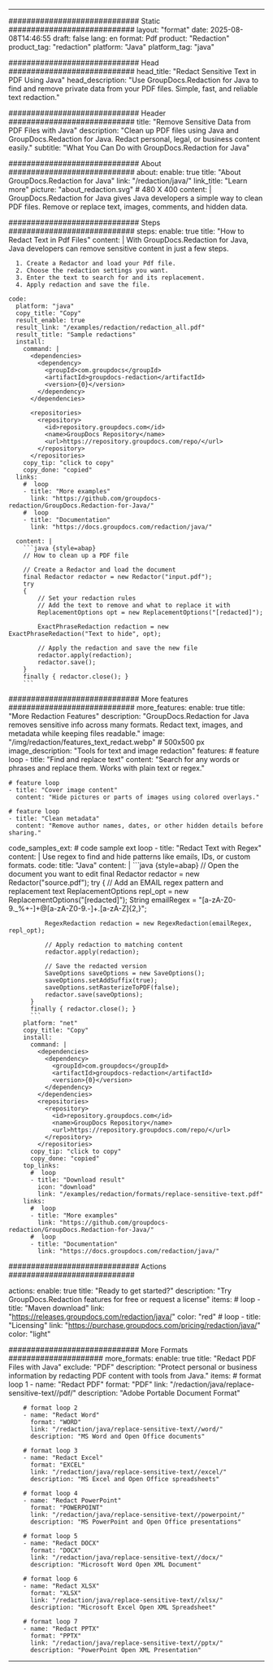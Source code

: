 
---
############################# Static ############################
layout: "format"
date:  2025-08-08T14:46:55
draft: false
lang: en
format: Pdf
product: "Redaction"
product_tag: "redaction"
platform: "Java"
platform_tag: "java"

############################# Head ############################
head_title: "Redact Sensitive Text in PDF Using Java"
head_description: "Use GroupDocs.Redaction for Java to find and remove private data from your PDF files. Simple, fast, and reliable text redaction."

############################# Header ############################
title: "Remove Sensitive Data from PDF Files with Java" 
description: "Clean up PDF files using Java and GroupDocs.Redaction for Java. Redact personal, legal, or business content easily."
subtitle: "What You Can Do with GroupDocs.Redaction for Java" 

############################# About ############################
about:
    enable: true
    title: "About GroupDocs.Redaction for Java"
    link: "/redaction/java/"
    link_title: "Learn more"
    picture: "about_redaction.svg" # 480 X 400
    content: |
       GroupDocs.Redaction for Java gives Java developers a simple way to clean PDF files. Remove or replace text, images, comments, and hidden data.

############################# Steps ############################
steps:
    enable: true
    title: "How to Redact Text in Pdf Files"
    content: |
      With GroupDocs.Redaction for Java, Java developers can remove sensitive content in just a few steps.
      
      1. Create a Redactor and load your Pdf file.
      2. Choose the redaction settings you want.
      3. Enter the text to search for and its replacement.
      4. Apply redaction and save the file.
   
    code:
      platform: "java"
      copy_title: "Copy"
      result_enable: true
      result_link: "/examples/redaction/redaction_all.pdf"
      result_title: "Sample redactions"
      install:
        command: |
          <dependencies>
            <dependency>
              <groupId>com.groupdocs</groupId>
              <artifactId>groupdocs-redaction</artifactId>
              <version>{0}</version>
            </dependency>
          </dependencies>

          <repositories>
            <repository>
              <id>repository.groupdocs.com</id>
              <name>GroupDocs Repository</name>
              <url>https://repository.groupdocs.com/repo/</url>
            </repository>
          </repositories>
        copy_tip: "click to copy"
        copy_done: "copied"
      links:
        #  loop
        - title: "More examples"
          link: "https://github.com/groupdocs-redaction/GroupDocs.Redaction-for-Java/"
        #  loop
        - title: "Documentation"
          link: "https://docs.groupdocs.com/redaction/java/"
          
      content: |
        ```java {style=abap}
        // How to clean up a PDF file

        // Create a Redactor and load the document
        final Redactor redactor = new Redactor("input.pdf");
        try
        {
            // Set your redaction rules
            // Add the text to remove and what to replace it with
            ReplacementOptions opt = new ReplacementOptions("[redacted]");
            
            ExactPhraseRedaction redaction = new ExactPhraseRedaction("Text to hide", opt);

            // Apply the redaction and save the new file
            redactor.apply(redaction);
            redactor.save();
        }
        finally { redactor.close(); }
        ```            


############################# More features ############################
more_features:
  enable: true
  title: "More Redaction Features"
  description: "GroupDocs.Redaction for Java removes sensitive info across many formats. Redact text, images, and metadata while keeping files readable."
  image: "/img/redaction/features_text_redact.webp" # 500x500 px
  image_description: "Tools for text and image redaction"
  features:
    # feature loop
    - title: "Find and replace text"
      content: "Search for any words or phrases and replace them. Works with plain text or regex."

    # feature loop
    - title: "Cover image content"
      content: "Hide pictures or parts of images using colored overlays."

    # feature loop
    - title: "Clean metadata"
      content: "Remove author names, dates, or other hidden details before sharing."
      
  code_samples_ext:
    # code sample ext loop
    - title: "Redact Text with Regex"
      content: |
        Use regex to find and hide patterns like emails, IDs, or custom formats.
      code:
        title: "Java"
        content: |
          ```java {style=abap}
          //  Open the document you want to edit
          final Redactor redactor = new Redactor("source.pdf");
          try
          {
              // Add an EMAIL regex pattern and replacement text
              ReplacementOptions repl_opt = new ReplacementOptions("[redacted]");
              String emailRegex = "[a-zA-Z0-9._%+-]+@[a-zA-Z0-9.-]+\.[a-zA-Z]{2,}";

              RegexRedaction redaction = new RegexRedaction(emailRegex, repl_opt);
              
              // Apply redaction to matching content
              redactor.apply(redaction);

              // Save the redacted version
              SaveOptions saveOptions = new SaveOptions();
              saveOptions.setAddSuffix(true);
              saveOptions.setRasterizeToPDF(false);
              redactor.save(saveOptions);
          }
          finally { redactor.close(); }
          ```
        platform: "net"
        copy_title: "Copy"
        install:
          command: |
            <dependencies>
              <dependency>
                <groupId>com.groupdocs</groupId>
                <artifactId>groupdocs-redaction</artifactId>
                <version>{0}</version>
              </dependency>
            </dependencies>
            <repositories>
              <repository>
                <id>repository.groupdocs.com</id>
                <name>GroupDocs Repository</name>
                <url>https://repository.groupdocs.com/repo/</url>
              </repository>
            </repositories>
          copy_tip: "click to copy"
          copy_done: "copied"
        top_links:
          #  loop
          - title: "Download result"
            icon: "download"
            link: "/examples/redaction/formats/replace-sensitive-text.pdf"
        links:
          #  loop
          - title: "More examples"
            link: "https://github.com/groupdocs-redaction/GroupDocs.Redaction-for-Java/"
          #  loop
          - title: "Documentation"
            link: "https://docs.groupdocs.com/redaction/java/"


############################# Actions ############################

actions:
  enable: true
  title: "Ready to get started?"
  description: "Try GroupDocs.Redaction features for free or request a license"
  items:
    #  loop
    - title: "Maven download"
      link: "https://releases.groupdocs.com/redaction/java/"
      color: "red"
        #  loop
    - title: "Licensing"
      link: "https://purchase.groupdocs.com/pricing/redaction/java/"
      color: "light"


############################# More Formats #####################
more_formats:
    enable: true
    title: "Redact PDF Files with Java"
    exclude: "PDF"
    description: "Protect personal or business information by redacting PDF content with tools from Java."
    items: 
        # format loop 1
        - name: "Redact PDF"
          format: "PDF"
          link: "/redaction/java/replace-sensitive-text//pdf/"
          description: "Adobe Portable Document Format"

        # format loop 2
        - name: "Redact Word"
          format: "WORD"
          link: "/redaction/java/replace-sensitive-text//word/"
          description: "MS Word and Open Office documents"
          
        # format loop 3
        - name: "Redact Excel"
          format: "EXCEL"
          link: "/redaction/java/replace-sensitive-text//excel/"
          description: "MS Excel and Open Office spreadsheets"

        # format loop 4
        - name: "Redact PowerPoint"
          format: "POWERPOINT"
          link: "/redaction/java/replace-sensitive-text//powerpoint/"
          description: "MS PowerPoint and Open Office presentations"

        # format loop 5
        - name: "Redact DOCX"
          format: "DOCX"
          link: "/redaction/java/replace-sensitive-text//docx/"
          description: "Microsoft Word Open XML Document"
          
        # format loop 6
        - name: "Redact XLSX"
          format: "XLSX"
          link: "/redaction/java/replace-sensitive-text//xlsx/"
          description: "Microsoft Excel Open XML Spreadsheet"
          
        # format loop 7
        - name: "Redact PPTX"
          format: "PPTX"
          link: "/redaction/java/replace-sensitive-text//pptx/"
          description: "PowerPoint Open XML Presentation"


---